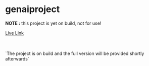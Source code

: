 # genaiproject
**NOTE :**
this project is yet on build,
not for use!

[Live Link](https://genai-wqyl.onrender.com)

<br />
<br />
`The project is on build and the full version will be provided shortly afterwards`
